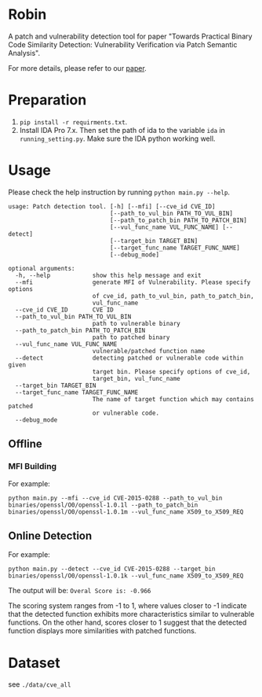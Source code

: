 # Robin

A patch and vulnerability detection tool for paper "Towards Practical Binary Code Similarity Detection: Vulnerability Verification via Patch Semantic Analysis".

For more details, please refer to our [paper](https://dl.acm.org/doi/10.1145/3604608).

# Preparation

1. `pip install -r requirments.txt`.
2. Install IDA Pro 7.x. Then set the path of ida to the variable `ida` in `running_setting.py`. Make sure the IDA python working well.

# Usage


Please check the help instruction by running `python main.py --help`.

```
usage: Patch detection tool. [-h] [--mfi] [--cve_id CVE_ID]
                             [--path_to_vul_bin PATH_TO_VUL_BIN]
                             [--path_to_patch_bin PATH_TO_PATCH_BIN]
                             [--vul_func_name VUL_FUNC_NAME] [--detect]
                             [--target_bin TARGET_BIN]
                             [--target_func_name TARGET_FUNC_NAME]
                             [--debug_mode]

optional arguments:
  -h, --help            show this help message and exit
  --mfi                 generate MFI of Vulnerability. Please specify options
                        of cve_id, path_to_vul_bin, path_to_patch_bin,
                        vul_func_name
  --cve_id CVE_ID       CVE ID
  --path_to_vul_bin PATH_TO_VUL_BIN
                        path to vulnerable binary
  --path_to_patch_bin PATH_TO_PATCH_BIN
                        path to patched binary
  --vul_func_name VUL_FUNC_NAME
                        vulnerable/patched function name
  --detect              detecting patched or vulnerable code within given
                        target bin. Please specify options of cve_id,
                        target_bin, vul_func_name
  --target_bin TARGET_BIN
  --target_func_name TARGET_FUNC_NAME
                        The name of target function which may contains patched
                        or vulnerable code.
  --debug_mode
```

## Offline

### MFI Building


For example:

`python main.py --mfi --cve_id CVE-2015-0288 --path_to_vul_bin binaries/openssl/O0/openssl-1.0.1l --path_to_patch_bin binaries/openssl/O0/openssl-1.0.1m --vul_func_name X509_to_X509_REQ`

## Online Detection

For example:

`python main.py --detect --cve_id CVE-2015-0288 --target_bin binaries/openssl/O0/openssl-1.0.1k --vul_func_name X509_to_X509_REQ`

The output will be:  `Overal Score is: -0.966`

The scoring system ranges from -1 to 1, where values closer to -1 indicate that the detected function exhibits more characteristics similar to vulnerable functions. On the other hand, scores closer to 1 suggest that the detected function displays more similarities with patched functions.

# Dataset
see `./data/cve_all`